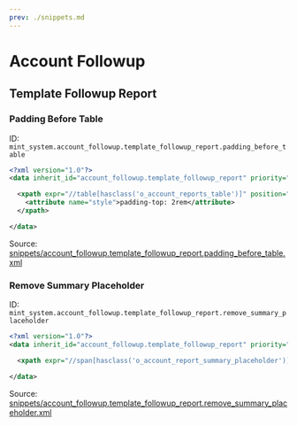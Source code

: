 ```yaml
---
prev: ./snippets.md
---
```

# Account Followup
## Template Followup Report  
### Padding Before Table  
ID: `mint_system.account_followup.template_followup_report.padding_before_table`  
```xml
<?xml version="1.0"?>
<data inherit_id="account_followup.template_followup_report" priority="50">

  <xpath expr="//table[hasclass('o_account_reports_table')]" position="attributes">
    <attribute name="style">padding-top: 2rem</attribute>
  </xpath>

</data>
```
Source: [snippets/account_followup.template_followup_report.padding_before_table.xml](https://github.com/Mint-System/Odoo-Development/tree/14.0/snippets/account_followup.template_followup_report.padding_before_table.xml)

### Remove Summary Placeholder  
ID: `mint_system.account_followup.template_followup_report.remove_summary_placeholder`  
```xml
<?xml version="1.0"?>
<data inherit_id="account_followup.template_followup_report" priority="50">

  <xpath expr="//span[hasclass('o_account_report_summary_placeholder')]" position="replace" />

</data>
```
Source: [snippets/account_followup.template_followup_report.remove_summary_placeholder.xml](https://github.com/Mint-System/Odoo-Development/tree/14.0/snippets/account_followup.template_followup_report.remove_summary_placeholder.xml)

